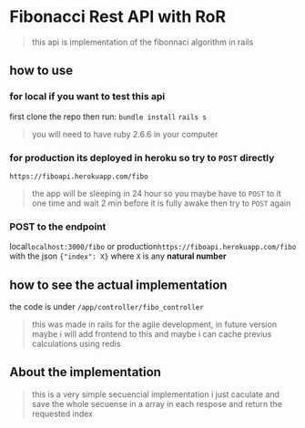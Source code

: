 # Fibonacci Rest API with RoR
>this api is implementation of the fibonnaci algorithm in rails 

## how to use

### for local if you want to test this api  
first clone the repo then run:
`bundle install`
`rails s`

>you will need to have ruby 2.6.6 in your computer

### for production its deployed in heroku so try to `POST` directly
`https://fiboapi.herokuapp.com/fibo`

>the app will be sleeping in 24 hour so you maybe have to `POST` to it one time and wait
>2 min before it is fully awake then try to `POST` again

### POST to the endpoint 

local`localhost:3000/fibo` or production`https://fiboapi.herokuapp.com/fibo`
with the json `{"index": X}`
where `X` is any **natural number**

## how to see the actual implementation

the code is under 
`/app/controller/fibo_controller`
>this was made in rails for the agile development, in future version maybe i will add frontend to this and maybe i can cache previus calculations using redis

## About the implementation 

>this is a very simple secuencial implementation i just caculate and save the whole secuense in
>a array in each respose and return the requested index
